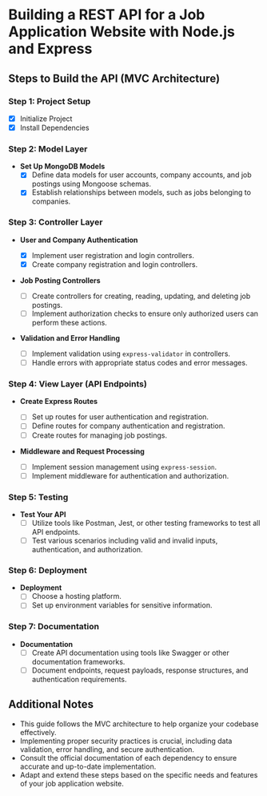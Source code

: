 # Building a REST API for a Job Application Website with Node.js and Express

## Steps to Build the API (MVC Architecture)

### Step 1: Project Setup

- [x] Initialize Project
- [x] Install Dependencies

### Step 2: Model Layer

- **Set Up MongoDB Models**
  - [x] Define data models for user accounts, company accounts, and job postings using Mongoose schemas.
  - [x] Establish relationships between models, such as jobs belonging to companies.

### Step 3: Controller Layer

- **User and Company Authentication**

  - [x] Implement user registration and login controllers.
  - [x] Create company registration and login controllers.

- **Job Posting Controllers**

  - [ ] Create controllers for creating, reading, updating, and deleting job postings.
  - [ ] Implement authorization checks to ensure only authorized users can perform these actions.

- **Validation and Error Handling**
  - [ ] Implement validation using `express-validator` in controllers.
  - [ ] Handle errors with appropriate status codes and error messages.

### Step 4: View Layer (API Endpoints)

- **Create Express Routes**

  - [ ] Set up routes for user authentication and registration.
  - [ ] Define routes for company authentication and registration.
  - [ ] Create routes for managing job postings.

- **Middleware and Request Processing**
  - [ ] Implement session management using `express-session`.
  - [ ] Implement middleware for authentication and authorization.

### Step 5: Testing

- **Test Your API**
  - [ ] Utilize tools like Postman, Jest, or other testing frameworks to test all API endpoints.
  - [ ] Test various scenarios including valid and invalid inputs, authentication, and authorization.

### Step 6: Deployment

- **Deployment**
  - [ ] Choose a hosting platform.
  - [ ] Set up environment variables for sensitive information.

### Step 7: Documentation

- **Documentation**
  - [ ] Create API documentation using tools like Swagger or other documentation frameworks.
  - [ ] Document endpoints, request payloads, response structures, and authentication requirements.

## Additional Notes

- This guide follows the MVC architecture to help organize your codebase effectively.
- Implementing proper security practices is crucial, including data validation, error handling, and secure authentication.
- Consult the official documentation of each dependency to ensure accurate and up-to-date implementation.
- Adapt and extend these steps based on the specific needs and features of your job application website.
